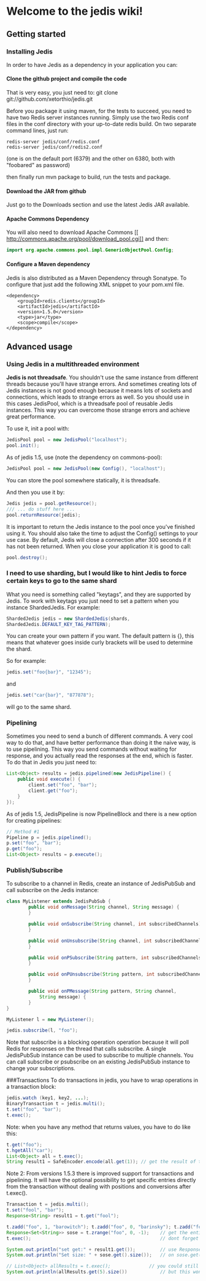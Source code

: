 # Welcome to the jedis wiki!

## Getting started

### Installing Jedis
In order to have Jedis as a dependency in your application you can:

#### Clone the github project and compile the code
That is very easy, you just need to:
    git clone git://github.com/xetorthio/jedis.git


Before you package it using maven, for the tests to succeed, you need to have two Redis server instances running. Simply use the two Redis conf files in the conf directory with your up-to-date redis build. On two separate command lines, just run:
```
redis-server jedis/conf/redis.conf
redis-server jedis/conf/redis2.conf
```
(one is on the default port (6379) and the other on 6380, both with "foobared" as password)

then finally run
    mvn package
to build, run the tests and package. 
 
#### Download the JAR from github
Just go to the Downloads section and use the latest Jedis JAR available.

#### Apache Commons Dependency
You will also need to download Apache Commons [[ http://commons.apache.org/pool/download_pool.cgi]] 
and then: 
```java
import org.apache.commons.pool.impl.GenericObjectPool.Config;
```

#### Configure a Maven dependency
Jedis is also distributed as a Maven Dependency through Sonatype. To configure that just add the following XML snippet to your pom.xml file.

    <dependency>
        <groupId>redis.clients</groupId>
        <artifactId>jedis</artifactId>
        <version>1.5.0</version>
        <type>jar</type>
        <scope>compile</scope>
    </dependency>

## Advanced usage

### Using Jedis in a multithreaded environment

**Jedis is not threadsafe**. You shouldn't use the same instance from different threads because you'll have strange errors. And sometimes creating lots of Jedis instances is not good enough because it means lots of sockets and connections, which leads to strange errors as well. So you should use in this cases JedisPool, which is a threadsafe pool of reusable Jedis instances. This way you can overcome those strange errors and achieve great performance.

To use it, init a pool with:

```java
JedisPool pool = new JedisPool("localhost");
pool.init();
```
As of jedis 1.5, use (note the dependency on commons-pool):
```java
JedisPool pool = new JedisPool(new Config(), "localhost");
```

You can store the pool somewhere statically, it is threadsafe.

And then you use it by:

```java
Jedis jedis = pool.getResource();
/// ... do stuff here ...
pool.returnResource(jedis);
```

It is important to return the Jedis instance to the pool once you've finished using it. You should also take the time to adjust the Config() settings to your use case. By default, Jedis will close a connection after 300 seconds if it has not been returned. When you close your application it is good to call:

```java
pool.destroy();
```

### I need to use sharding, but I would like to hint Jedis to force certain keys to go to the same shard

What you need is something called "keytags", and they are supported by Jedis.
To work with keytags you just need to set a pattern when you instance ShardedJedis.
For example:
```java
ShardedJedis jedis = new ShardedJedis(shards,
ShardedJedis.DEFAULT_KEY_TAG_PATTERN);
```
You can create your own pattern if you want. The default pattern is {}, this means that whatever goes inside curly brackets will be used to determine the shard.

So for example:
```java
jedis.set("foo{bar}", "12345");
```
and
```java
jedis.set("car{bar}", "877878");
```
will go to the same shard.

### Pipelining

Sometimes you need to send a bunch of different commands. A very cool way to do that, and have better performance than doing it the naive way, is to use pipelining. This way you send commands without waiting for response, and you actually read the responses at the end, which is faster.
To do that in Jedis you just need to:

```java
List<Object> results = jedis.pipelined(new JedisPipeline() {
    public void execute() {
        client.set("foo", "bar");
        client.get("foo");
    }
});
```

As of jedis 1.5, JedisPipeline is now PipelineBlock and there is a new option for creating pipelines:

```java
// Method #1
Pipeline p = jedis.pipelined();
p.set("foo", "bar");
p.get("foo");
List<Object> results = p.execute();
```

### Publish/Subscribe

To subscribe to a channel in Redis, create an instance of JedisPubSub and call subscribe on the Jedis instance:

```java
class MyListener extends JedisPubSub {
        public void onMessage(String channel, String message) {
        }

        public void onSubscribe(String channel, int subscribedChannels) {
        }

        public void onUnsubscribe(String channel, int subscribedChannels) {
        }

        public void onPSubscribe(String pattern, int subscribedChannels) {
        }

        public void onPUnsubscribe(String pattern, int subscribedChannels) {
        }

        public void onPMessage(String pattern, String channel,
            String message) {
        }
}

MyListener l = new MyListener();

jedis.subscribe(l, "foo");
```
Note that subscribe is a blocking operation operation because it will poll Redis for responses on the thread that calls subscribe.  A single JedisPubSub instance can be used to subscribe to multiple channels.  You can call subscribe or psubscribe on an existing JedisPubSub instance to change your subscriptions.

###Transactions
To do transactions in jedis, you have to wrap operations in a transaction block:

```java
jedis.watch (key1, key2, ...);
BinaryTransaction t = jedis.multi();
t.set("foo", "bar");
t.exec();
```


Note: when you have any method that returns values, you have to do like this:

```java
t.get("foo");
t.hgetAll("car");
List<Object> all = t.exec();
String result1 = SafeEncoder.encode(all.get(1)); // get the result of the first get in the transaction.
```



Note 2: From versions 1.5.3 there is improved support for transactions and pipelining. It will have the optional possibility to get specific entries directly from the transaction without dealing with positions and conversions after t.exec().


```java
Transaction t = jedis.multi();
t.set("fool", "bar"); 
Response<String> result1 = t.get("fool");

t.zadd("foo", 1, "barowitch"); t.zadd("foo", 0, "barinsky"); t.zadd("foo", 0, "barikoviev");
Response<Set<String>> sose = t.zrange("foo", 0, -1);    // get the entire sortedset
t.exec();                                               // dont forget it

System.out.println("set get:" + result1.get());         // use Response.get() to retrieve things from a Response
System.out.println("Set size: " + sose.get().size());   // on sose.get() you can directly call Set methods!

// List<Object> allResults = t.exec();    	    	// you could still get all results at once, as before
System.out.println(allResults.get(5).size())            // but this won't work. see above
```

